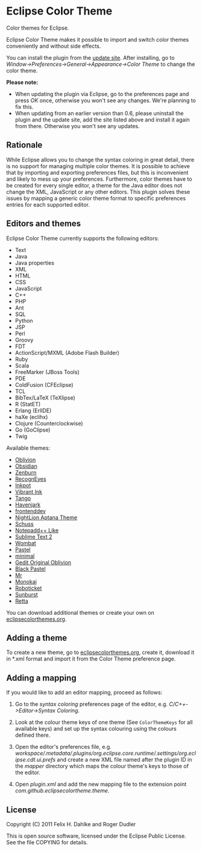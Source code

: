 Eclipse Color Theme
===================

Color themes for Eclipse.

Eclipse Color Theme makes it possible to import and switch color
themes conveniently and without side effects.

You can install the plugin from the
[update site](http://eclipse-color-theme.github.com/update).  After
installing, go to *Window->Preferences->General->Appearance->Color
Theme* to change the color theme.

**Please note:**

* When updating the plugin via Eclipse, go to the preferences page and
  press *OK* once, otherwise you won't see any changes. We're planning
  to fix this.
* When updating from an earlier version than 0.6, please uninstall the
  plugin and the update site, add the site listed above and install it
  again from there. Otherwise you won't see any updates.

Rationale
---------

While Eclipse allows you to change the syntax coloring in great
detail, there is no support for managing multiple color themes. It is
possible to achieve that by importing and exporting preferences files,
but this is inconvenient and likely to mess up your preferences.
Furthermore, color themes have to be created for every single editor,
a theme for the Java editor does not change the XML, JavaScript or
any other editors. This plugin solves these issues by mapping a
generic color theme format to specific preferences entries for each
supported editor.

Editors and themes
------------------

Eclipse Color Theme currently supports the following editors:

* Text
* Java
* Java properties
* XML
* HTML
* CSS
* JavaScript
* C++
* PHP
* Ant
* SQL
* Python
* JSP
* Perl
* Groovy
* FDT
* ActionScript/MXML (Adobe Flash Builder)
* Ruby
* Scala
* FreeMarker (JBoss Tools)
* PDE
* ColdFusion (CFEclipse)
* TCL
* BibTex/LaTeX (TeXlipse)
* R (StatET)
* Erlang (ErlIDE)
* haXe (eclihx)
* Clojure (Counterclockwise)
* Go (GoClipse)
* Twig 

Available themes:

* [Oblivion](http://www.eclipsecolorthemes.org/?view=theme&id=1)
* [Obsidian](http://www.eclipsecolorthemes.org/?view=theme&id=21)
* [Zenburn](http://www.eclipsecolorthemes.org/?view=theme&id=2)
* [RecognEyes](http://www.eclipsecolorthemes.org/?view=theme&id=30)
* [Inkpot](http://www.eclipsecolorthemes.org/?view=theme&id=4)
* [Vibrant Ink](http://www.eclipsecolorthemes.org/?view=theme&id=3)
* [Tango](http://www.eclipsecolorthemes.org/?view=theme&id=27)
* [Havenjark](http://www.eclipsecolorthemes.org/?view=theme&id=25)
* [frontenddev](http://www.eclipsecolorthemes.org/?view=theme&id=90)
* [NightLion Aptana Theme](http://www.eclipsecolorthemes.org/?view=theme&id=47)
* [Schuss](http://www.eclipsecolorthemes.org/?view=theme&id=29)
* [Notepadd++ Like](http://www.eclipsecolorthemes.org/?view=theme&id=91)
* [Sublime Text 2](http://www.eclipsecolorthemes.org/?view=theme&id=66)
* [Wombat](http://www.eclipsecolorthemes.org/?view=theme&id=118)
* [Pastel](http://www.eclipsecolorthemes.org/?view=theme&id=68)
* [minimal](http://www.eclipsecolorthemes.org/?view=theme&id=43)
* [Gedit Original Oblivion](http://www.eclipsecolorthemes.org/?view=theme&id=115)
* [Black Pastel](http://www.eclipsecolorthemes.org/?view=theme&id=128)
* [Mr](http://www.eclipsecolorthemes.org/?view=theme&id=32)
* [Monokai](http://www.eclipsecolorthemes.org/?view=theme&id=52)
* [Roboticket](http://www.eclipsecolorthemes.org/?view=theme&id=93)
* [Sunburst](http://www.eclipsecolorthemes.org/?view=theme&id=383)
* [Retta](http://www.eclipsecolorthemes.org/?view=theme&id=1004)

You can download additional themes or create your own on
[eclipsecolorthemes.org](http://eclipsecolorthemes.org).

Adding a theme
--------------

To create a new theme, go to
[eclipsecolorthemes.org](http://eclipsecolorthemes.org), create it,
download it in *.xml format and import it from the Color Theme
preference page.

Adding a mapping
----------------

If you would like to add an editor mapping, proceed as follows:

1. Go to the *syntax coloring* preferences page of the editor,
e.g. *C/C++->Editor->Syntax Coloring*.

2. Look at the colour theme keys of one theme (See `ColorThemeKeys`
for all available keys) and set up the syntax colouring using the
colours defined there.

3. Open the editor's preferences file,
e.g. *workspace/.metadata/.plugins/org.eclipse.core.runtime/.settings/org.eclipse.cdt.ui.prefs*
and create a new XML file named after the plugin ID in the *mapper*
directory which maps the colour theme's keys to those of the editor.

4. Open *plugin.xml* and add the new mapping file to the extension point *com.github.eclipsecolortheme.theme*.

License
-------

Copyright (C) 2011 Felix H. Dahlke and Roger Dudler

This is open source software, licensed under the Eclipse Public
License. See the file COPYING for details.
